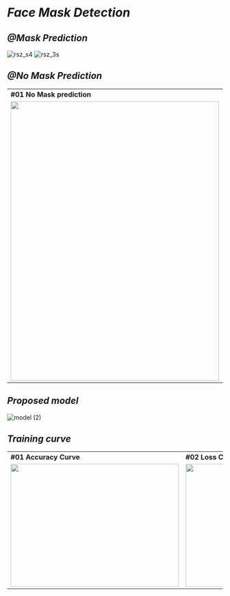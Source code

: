 # *Face Mask Detection*

## *@Mask Prediction*

![rsz_s4](https://user-images.githubusercontent.com/35966401/92998097-bb261e80-f539-11ea-8122-b4f1220215a4.jpg) ![rsz_3s](https://user-images.githubusercontent.com/35966401/92998072-8fa33400-f539-11ea-861e-a3232bf8af87.png)

## *@No Mask Prediction*

<table align='center'>
  <tr>
    <td><strong>#01 No Mask prediction</td>
     <td><strong>#02 No Mask prediction</td>
     
  </tr>
  <tr>
    <td><img src="https://user-images.githubusercontent.com/35966401/92997703-f96e0e80-f536-11ea-98bf-ad24a7c44cf8.png" width=487 height=652></td>
    <td><img src="https://user-images.githubusercontent.com/35966401/92997702-f7a44b00-f536-11ea-8899-27ec4859d9bb.png" width=468 height=648></td>
    
  </tr>
 </table>

## *Proposed model*

![model (2)](https://user-images.githubusercontent.com/35966401/92998178-3091ef00-f53a-11ea-9f0c-64f8360c8a92.png)

## *Training curve*
<table align='center'>
  <tr>
    <td><strong>#01 Accuracy Curve</td>
     <td><strong>#02 Loss Curve</td>
     
  </tr>
  <tr>
    <td><img src="https://user-images.githubusercontent.com/35966401/92998230-81094c80-f53a-11ea-8bb8-ca5b2d54f7a0.png" width=393 height=287></td>
    <td><img src="https://user-images.githubusercontent.com/35966401/92998231-823a7980-f53a-11ea-998c-0de5736b81fa.png" width=393 height=287></td>
    
  </tr>
 </table>
